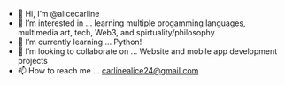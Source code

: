 - 👋 Hi, I’m @alicecarline
- 👀 I’m interested in ... learning multiple progamming languages, multimedia art, tech, Web3, and spirtuality/philosophy
- 🌱 I’m currently learning ... Python!
- 💞️ I’m looking to collaborate on ... Website and mobile app development projects
- 📫 How to reach me ... carlinealice24@gmail.com

<!---
alicecarline/alicecarline is a ✨ special ✨ repository because its `README.md` (this file) appears on your GitHub profile.
You can click the Preview link to take a look at your changes.
--->
